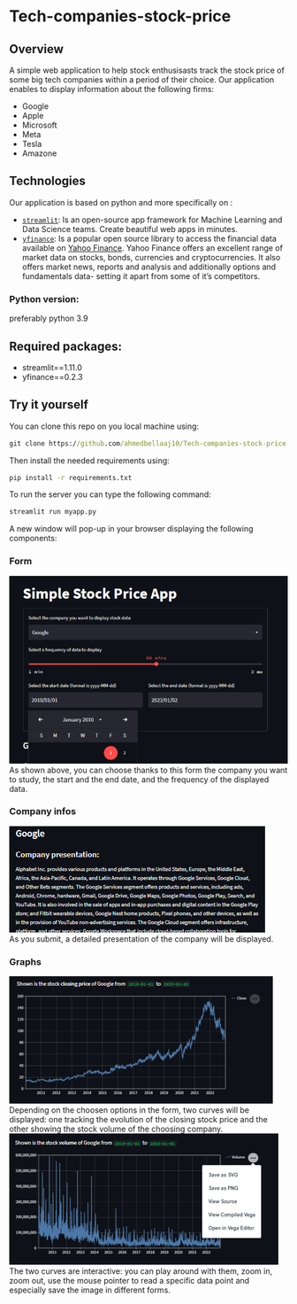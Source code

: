 # Tech-companies-stock-price
## Overview
A simple web application to help stock enthusisasts track the stock price of some big tech companies within a period of their choice.
Our application enables to display information about the following firms:
* Google
* Apple
* Microsoft
* Meta
* Tesla
* Amazone
## Technologies
Our application is based on python and more specifically on :
* [`streamlit`](https://streamlit.io/): Is an open-source app framework for Machine Learning and Data Science teams. Create beautiful web apps in minutes.
* [`yfinance`](https://pypi.org/project/yfinance/): Is a popular open source library to access the financial data available on [Yahoo Finance](https://finance.yahoo.com/). Yahoo Finance offers an excellent range of market data on stocks, bonds, currencies and cryptocurrencies. It also offers market news, reports and analysis and additionally options and fundamentals data- setting it apart from some of it’s competitors.
### Python version: 
preferably python 3.9
## Required packages:
* streamlit==1.11.0
* yfinance==0.2.3
## Try it yourself
You can clone this repo on you local machine using:
```cmd
git clone https://github.com/ahmedbellaaj10/Tech-companies-stock-price.git
```
Then install the needed requirements using:
```cmd
pip install -r requirements.txt
```
To run the server you can type the following command:
```cmd
streamlit run myapp.py
```
A new window will pop-up in your browser displaying the following components:
### Form
![image](assets/from.png)
<br>
As shown above, you can choose thanks to this form the company you want to study, the start and the end date, and the frequency of the displayed data.
### Company infos
![image](assets/infos.png)
<br>
As you submit, a detailed presentation of the company will be displayed.
### Graphs
![image](assets/courbe.png)
<br>
Depending on the choosen options in the form, two curves will be displayed: one tracking the evolution of the closing stock price and the other showing the stock volume of the choosing company.
<br>
![image](assets/interactive.png)
<br>
The two curves are interactive: you can play around with them, zoom in, zoom out, use the mouse pointer to read a specific data point and especially save the image in different forms.
